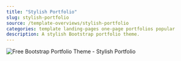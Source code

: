 ```yaml
---
title: "Stylish Portfolio"
slug: stylish-portfolio
source: /template-overviews/stylish-portfolio
categories: template landing-pages one-page portfolios popular
description: A stylish Bootstrap portfolio theme.
---
```


<img src="http://sbootstrap.BootstrapBasec.netdna-cdn.com/assets/img/templates/stylish-portfolio.jpg" class="img-responsive" alt="Free Bootstrap Portfolio Theme - Stylish Portfolio">